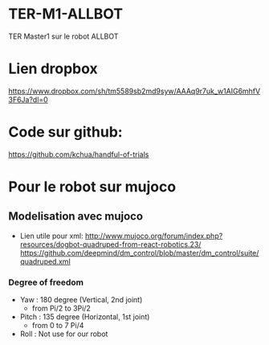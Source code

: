 # TER-M1-ALLBOT
TER Master1 sur le robot ALLBOT


# Lien dropbox
https://www.dropbox.com/sh/tm5589sb2md9syw/AAAq9r7uk_w1AIG6mhfV3F6Ja?dl=0

# Code sur github:
https://github.com/kchua/handful-of-trials


# Pour le robot sur mujoco

## Modelisation avec mujoco
 - Lien utile pour xml:
  http://www.mujoco.org/forum/index.php?resources/dogbot-quadruped-from-react-robotics.23/
  https://github.com/deepmind/dm_control/blob/master/dm_control/suite/quadruped.xml
### Degree of freedom

  - Yaw : 180 degree (Vertical, 2nd joint)
    - from Pi/2 to 3Pi/2
  - Pitch : 135 degree (Horizontal, 1st joint) 
    - from 0 to 7 Pi/4
  - Roll : Not use for our robot
